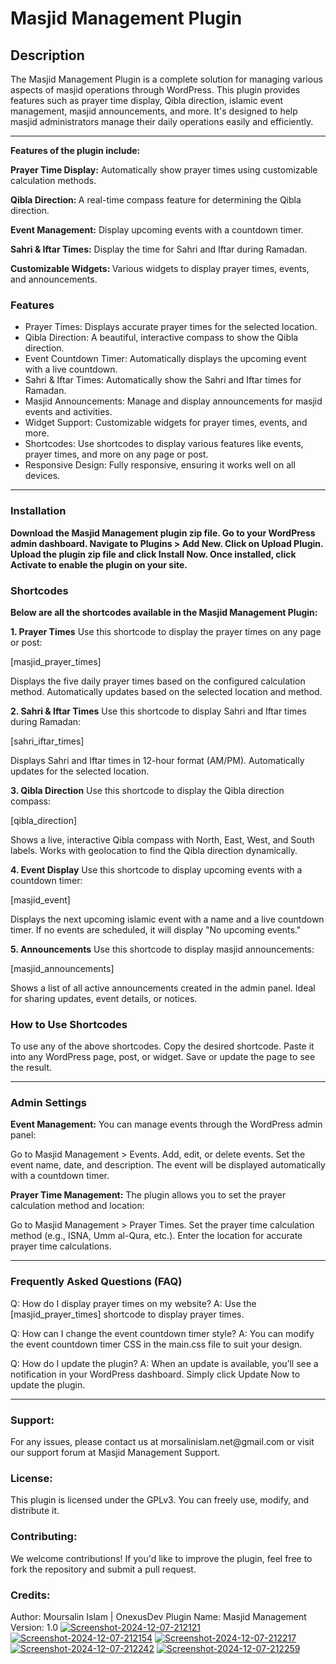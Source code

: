 <h1>Masjid Management Plugin</h1>

<h2>Description</h2>
<p>The Masjid Management Plugin is a complete solution for managing various aspects of masjid operations through WordPress.
This plugin provides features such as prayer time display, Qibla direction, islamic event management, masjid announcements, and more.  It's designed to help masjid administrators manage their daily operations easily and efficiently.</p>
<hr>
<b>Features of the plugin include:</b>
<p>
<b>Prayer Time Display:</b> Automatically show prayer times using customizable calculation methods.

<b>Qibla Direction: </b>A real-time compass feature for determining the Qibla direction.

<b>Event Management:</b> Display upcoming events with a countdown timer.

<b>Sahri & Iftar Times:</b> Display the time for Sahri and Iftar during Ramadan.

<b>Customizable Widgets: </b>Various widgets to display prayer times, events, and announcements.
</p>


<h3>Features</h3>
<ul>
<li>Prayer Times: Displays accurate prayer times for the selected location.</li>

<li>Qibla Direction: A beautiful, interactive compass to show the Qibla direction.</li>

<li>Event Countdown Timer: Automatically displays the upcoming event with a live countdown.</li>

<li>Sahri & Iftar Times: Automatically show the Sahri and Iftar times for Ramadan.</li>

<li>Masjid Announcements: Manage and display announcements for masjid events and activities.</li>

<li>Widget Support: Customizable widgets for prayer times, events, and more.</li>

<li>Shortcodes: Use shortcodes to display various features like events, prayer times, and more on any page or post.</li>

<li>Responsive Design: Fully responsive, ensuring it works well on all devices.</li>
</ul>

<hr>
<h3>Installation</h3>
<b>Download the Masjid Management plugin zip file.
Go to your WordPress admin dashboard.
Navigate to Plugins > Add New.
Click on Upload Plugin.
Upload the plugin zip file and click Install Now.
Once installed, click Activate to enable the plugin on your site. </b>


<h3>Shortcodes</h3>
<b>Below are all the shortcodes available in the Masjid Management Plugin:</b>

<b>1. Prayer Times</b>
Use this shortcode to display the prayer times on any page or post:

[masjid_prayer_times]

Displays the five daily prayer times based on the configured calculation method.
Automatically updates based on the selected location and method.

<b>2. Sahri & Iftar Times</b>
Use this shortcode to display Sahri and Iftar times during Ramadan:

[sahri_iftar_times]

Displays Sahri and Iftar times in 12-hour format (AM/PM).
Automatically updates for the selected location.

<b>3. Qibla Direction</b>
Use this shortcode to display the Qibla direction compass:

[qibla_direction]

Shows a live, interactive Qibla compass with North, East, West, and South labels.
Works with geolocation to find the Qibla direction dynamically.

<b>4. Event Display</b>
Use this shortcode to display upcoming events with a countdown timer:

[masjid_event]

Displays the next upcoming islamic event with a name and a live countdown timer.
If no events are scheduled, it will display "No upcoming events."

<b>5. Announcements</b>
Use this shortcode to display masjid announcements:

[masjid_announcements]

Shows a list of all active announcements created in the admin panel.
Ideal for sharing updates, event details, or notices.

<h3>How to Use Shortcodes</h3>
To use any of the above shortcodes.
Copy the desired shortcode.
Paste it into any WordPress page, post, or widget.
Save or update the page to see the result.

<hr>
<h3>Admin Settings</h3>
<b>Event Management:</b>
You can manage events through the WordPress admin panel:

Go to Masjid Management > Events.
Add, edit, or delete events.
Set the event name, date, and description.
The event will be displayed automatically with a countdown timer.

<b>Prayer Time Management:</b>
The plugin allows you to set the prayer calculation method and location:

Go to Masjid Management > Prayer Times.
Set the prayer time calculation method (e.g., ISNA, Umm al-Qura, etc.).
Enter the location for accurate prayer time calculations.
<hr>
<h3>Frequently Asked Questions (FAQ)</h3>
Q: How do I display prayer times on my website?
A: Use the [masjid_prayer_times] shortcode to display prayer times.

Q: How can I change the event countdown timer style?
A: You can modify the event countdown timer CSS in the main.css file to suit your design.

Q: How do I update the plugin?
A: When an update is available, you’ll see a notification in your WordPress dashboard. Simply click Update Now to update the plugin.
<hr>
<h3>Support:</h3>
For any issues, please contact us at morsalinislam.net@gmail.com or visit our support forum at Masjid Management Support.

<h3>License:</h3>
This plugin is licensed under the GPLv3. You can freely use, modify, and distribute it.

<h3>Contributing:</h3>
We welcome contributions! If you'd like to improve the plugin, feel free to fork the repository and submit a pull request.

<h3>Credits:</h3>
Author: Moursalin Islam | OnexusDev
Plugin Name: Masjid Management
Version: 1.0
<a href="https://ibb.co.com/FXtK2tW"><img src="https://i.ibb.co.com/sCr2nrP/Screenshot-2024-12-07-212121.png" alt="Screenshot-2024-12-07-212121" border="0"></a>
<a href="https://ibb.co.com/59Hy6yb"><img src="https://i.ibb.co.com/dcYqrq8/Screenshot-2024-12-07-212154.png" alt="Screenshot-2024-12-07-212154" border="0"></a>
<a href="https://ibb.co.com/H7b56Vh"><img src="https://i.ibb.co.com/zsBqpr6/Screenshot-2024-12-07-212217.png" alt="Screenshot-2024-12-07-212217" border="0"></a>
<a href="https://ibb.co.com/Jx1vKVh"><img src="https://i.ibb.co.com/xmk1DW4/Screenshot-2024-12-07-212242.png" alt="Screenshot-2024-12-07-212242" border="0"></a>
<a href="https://ibb.co.com/tmmY27J"><img src="https://i.ibb.co.com/TvvP0Vg/Screenshot-2024-12-07-212259.png" alt="Screenshot-2024-12-07-212259" border="0"></a><br />
